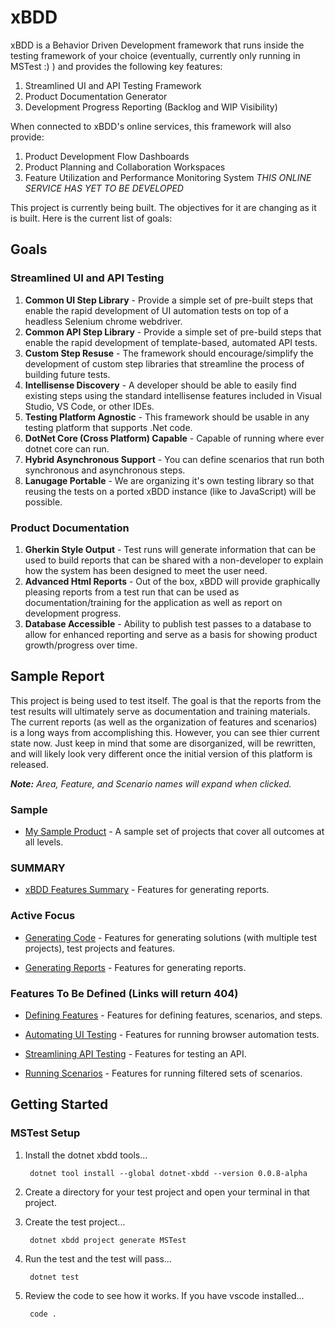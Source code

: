 # xBDD
xBDD is a Behavior Driven Development framework that runs inside the testing framework of your choice (eventually, currently only running in MSTest :) ) and 
provides the following key features:
1. Streamlined UI and API Testing Framework
2. Product Documentation Generator
3. Development Progress Reporting (Backlog and WIP Visibility)

When connected to xBDD's online services, this framework will also provide:
1. Product Development Flow Dashboards
3. Product Planning and Collaboration Workspaces
4. Feature Utilization and Performance Monitoring System
*THIS ONLINE SERVICE HAS YET TO BE DEVELOPED*

This project is currently being built.  The objectives for it are changing as it is built.  Here is the current list of goals:

## Goals

### Streamlined UI and API Testing
1. **Common UI Step Library** - Provide a simple set of pre-built steps that enable the rapid development of UI automation tests
on top of a headless Selenium chrome webdriver.
2. **Common API Step Library** - Provide a simple set of pre-build steps that enable the rapid development of 
template-based, automated API tests. 
1. **Custom Step Resuse** - The framework should encourage/simplify the development of custom step libraries that streamline
the process of building future tests.
3. **Intellisense Discovery** - A developer should be able to easily find existing steps using the standard intellisense
features included in Visual Studio, VS Code, or other IDEs.
4. **Testing Platform Agnostic** - This framework should be usable
in any testing platform that supports .Net code.
1. **DotNet Core (Cross Platform) Capable** - Capable of running where ever dotnet core can run.
2. **Hybrid Asynchronous Support** - You can define scenarios that run both synchronous and asynchronous steps.
2. **Lanugage Portable** - We are organizing it's own testing library so that reusing the tests on a ported 
xBDD instance (like to JavaScript) will be possible.

### Product Documentation
1. **Gherkin Style Output** - Test runs will generate information that can be used to build reports 
that can be shared with a non-developer to explain how the system has been designed to meet the user need.
2. **Advanced Html Reports** - Out of the box, xBDD will provide graphically pleasing reports from a test run 
that can be used as documentation/training for the application as well as report on development progress.
2. **Database Accessible** - Ability to publish test passes to a database to allow for enhanced reporting
and serve as a basis for showing product growth/progress over time.

## Sample Report
This project is being used to test itself.  The goal is that the reports from the test results will ultimately 
serve as documentation and training materials.  The current reports (as well as the organization of features
and scenarios) is a long ways from accomplishing this.  However, you can see thier current state now.  Just 
keep in mind that some are disorganized, will be rewritten, and will likely look very different once the 
initial version of this platform is released.

*__Note:__ Area, Feature, and Scenario names will expand when clicked.*

### Sample

* [My Sample Product](https://rawgit.com/Stewartarmbrecht/xBDD/master/MySample/test-results/MySample.TestSummary.GitHub.html) - A sample set of projects that cover all outcomes at all levels.

### SUMMARY

* [xBDD Features Summary](https://rawgit.com/Stewartarmbrecht/xBDD/master/xBDD.Features.Summary.GitHub.html) - Features for generating reports.

### Active Focus

* [Generating Code](https://rawgit.com/Stewartarmbrecht/xBDD/master/xBDD.Features.GeneratingCode/test-results/xBDD.Features.GeneratingCode.Results.html) - Features for generating solutions (with multiple test projects), test projects and features.

* [Generating Reports](https://rawgit.com/Stewartarmbrecht/xBDD/master/xBDD.Features.GeneratingReports/test-results/xBDD.Features.GeneratingReports.Results.html) - Features for generating reports.

### Features To Be Defined (Links will return 404)

* [Defining Features](https://rawgit.com/Stewartarmbrecht/xBDD/master/xBDD.Features.DefiningFeatures/test-results/xBDD.Features.DefiningFeatures.Results.html) - Features for defining features, scenarios, and steps.

* [Automating UI Testing](https://rawgit.com/Stewartarmbrecht/xBDD/master/xBDD.Features.AutomatingUITesting/test-results/xBDD.Features.AutomatingUITesting.Results.html) - Features for running browser automation tests.

* [Streamlining API Testing](https://rawgit.com/Stewartarmbrecht/xBDD/master/xBDD.Features.StreamliningAPITesting/test-results/xBDD.Features.StreamliningAPITesting.Results.html) - Features for testing an API.

* [Running Scenarios](https://rawgit.com/Stewartarmbrecht/xBDD/master/xBDD.Features.RunningScenarios/test-results/xBDD.Features.RunningScenarios.Results.html) - Features for running filtered sets of scenarios.

## Getting Started

### MSTest Setup

1. Install the dotnet xbdd tools...

        dotnet tool install --global dotnet-xbdd --version 0.0.8-alpha

2. Create a directory for your test project and open your terminal in that project.
3. Create the test project...

        dotnet xbdd project generate MSTest

4. Run the test and the test will pass...
    
        dotnet test

5. Review the code to see how it works. If you have vscode installed...

        code .
